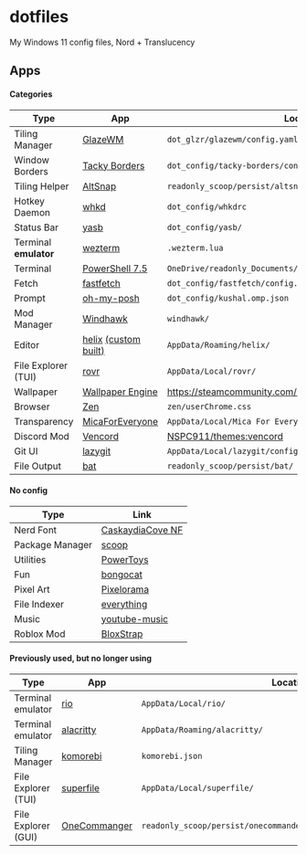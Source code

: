 # dotfiles

My Windows 11 config files, Nord + Translucency

## Apps

#### Categories

| Type                  | App                                                                                                                 | Location in repository                                                    |
| --------------------- | ------------------------------------------------------------------------------------------------------------------- | ------------------------------------------------------------------------- |
| Tiling Manager        | [GlazeWM](https://github.com/glzr-io/glazewm)                                                                       | `dot_glzr/glazewm/config.yaml`                                            |
| Window Borders        | [Tacky Borders](https://github.com/lukeyou05/tacky-borders)                                                         | `dot_config/tacky-borders/config.yaml`                                    |
| Tiling Helper         | [AltSnap](https://github.com/RamonUnch/AltSnap)                                                                     | `readonly_scoop/persist/altsnap/AltSnap.ini`                              |
| Hotkey Daemon         | [whkd](https://github.com/LGUG2Z/whkd)                                                                              | `dot_config/whkdrc`                                                       |
| Status Bar            | [yasb](https://github.com/amnweb/yasb)                                                                              | `dot_config/yasb/`                                                        |
| Terminal **emulator** | [wezterm](https://github.com/wezterm/wezterm)                                                                       | `.wezterm.lua`                                                            |
| Terminal              | [PowerShell 7.5](https://github.com/PowerShell/PowerShell)                                                          | `OneDrive/readonly_Documents/PowerShell/Microsoft.PowerShell_profile.ps1` |
| Fetch                 | [fastfetch](https://github.com/fastfetch-cli/fastfetch)                                                             | `dot_config/fastfetch/config.jsonc`                                       |
| Prompt                | [oh-my-posh](https://github.com/jandedobbeleer/oh-my-posh)                                                          | `dot_config/kushal.omp.json`                                              |
| Mod Manager           | [Windhawk](https://github.com/ramensoftware/windhawk)                                                               | `windhawk/`                                                               |
| Editor                | [helix](https://github.com/helix-editor/helix) [(custom built)](https://github.com/NSPC911-forks/helix/tree/patchy) | `AppData/Roaming/helix/`                                                  |
| File Explorer (TUI)   | [rovr](https://github.com/NSPC911/rovr)                                                                             | `AppData/Local/rovr/`                                                     |
| Wallpaper             | [Wallpaper Engine](https://www.wallpaperengine.io)                                                                  | https://steamcommunity.com/sharedfiles/filedetails/?id=3360569178         |
| Browser               | [Zen](https://github.com/zen-browser/desktop)                                                                       | `zen/userChrome.css`                                                      |
| Transparency          | [MicaForEveryone](https://github.com/MicaForEveryone/MicaForEveryone)                                               | `AppData/Local/Mica For Everyone/MicaForEveryone.conf`                    |
| Discord Mod           | [Vencord](https://github.com/Vendicated/Vencord)                                                                    | [NSPC911/themes:vencord](https://github.com/NSPC911/themes/tree/vencord)  |
| Git UI                | [lazygit](https://github.com/jesseduffield/lazygit)                                                                 | `AppData/Local/lazygit/config.yml`                                        |
| File Output           | [bat](https://github.com/sharkdp/bat)                                                                               | `readonly_scoop/persist/bat/`                                             |

#### No config

| Type            | Link                                                                                               |
| --------------- | -------------------------------------------------------------------------------------------------- |
| Nerd Font       | [CaskaydiaCove NF](https://github.com/ryanoasis/nerd-fonts/tree/master/patched-fonts/CascadiaCode) |
| Package Manager | [scoop](https://github.com/ScoopInstaller/scoop)                                                   |
| Utilities       | [PowerToys](https://github.com/Microsoft/PowerToys)                                                |
| Fun             | [bongocat](https://github.com/NSPC911/bongo-cat)                                                   |
| Pixel Art       | [Pixelorama](https://github.com/Orama-Interactive/Pixelorama)                                      |
| File Indexer    | [everything](https://voidtools.com)                                                                |
| Music           | [youtube-music](https://github.com/th-ch/youtube-music)                                            |
| Roblox Mod      | [BloxStrap](https://github.com/bloxstraplabs/bloxstrap)                                            |

#### Previously used, but no longer using

| Type                | App                                                 | Location                                                           |
| ------------------- | --------------------------------------------------- | ------------------------------------------------------------------ |
| Terminal emulator   | [rio](https://github.com/raphamorim/rio)            | `AppData/Local/rio/`                                               |
| Terminal emulator   | [alacritty](https://github.com/alacritty/alacritty) | `AppData/Roaming/alacritty/`                                       |
| Tiling Manager      | [komorebi](https://github.com/LGUG2Z/komorebi)      | `komorebi.json`                                                    |
| File Explorer (TUI) | [superfile](https://github.com/yorukot/superfile)   | `AppData/Local/superfile/`                                         |
| File Explorer (GUI) | [OneCommanger](https://www.onecommander.com)        | `readonly_scoop/persist/onecommander/Settings/OneCommanderV3.json` |
